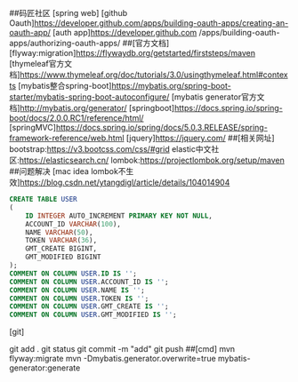 ##码匠社区
[spring web]
[github Oauth]https://developer.github.com/apps/building-oauth-apps/creating-an-oauth-app/
[auth app]https://developer.github.com /apps/building-oauth-apps/authorizing-oauth-apps/
##[官方文档]
[flyway:migration]https://flywaydb.org/getstarted/firststeps/maven
[thymeleaf官方文档]https://www.thymeleaf.org/doc/tutorials/3.0/usingthymeleaf.html#contexts
[mybatis整合spring-boot]https://mybatis.org/spring-boot-starter/mybatis-spring-boot-autoconfigure/
[mybatis generator官方文档]http://mybatis.org/generator/
[springboot]https://docs.spring.io/spring-boot/docs/2.0.0.RC1/reference/html/
[springMVC]https://docs.spring.io/spring/docs/5.0.3.RELEASE/spring-framework-reference/web.html
[jquery]https://jquery.com/
##[相关网址]
bootstrap:https://v3.bootcss.com/css/#grid
elastic中文社区:https://elasticsearch.cn/
lombok:https://projectlombok.org/setup/maven
##问题解决
[mac idea lombok不生效]https://blog.csdn.net/ytangdigl/article/details/104014904
```sql
CREATE TABLE USER
(
    ID INTEGER AUTO_INCREMENT PRIMARY KEY NOT NULL,
    ACCOUNT_ID VARCHAR(100),
    NAME VARCHAR(50),
    TOKEN VARCHAR(36),
    GMT_CREATE BIGINT,
    GMT_MODIFIED BIGINT
);
COMMENT ON COLUMN USER.ID IS '';
COMMENT ON COLUMN USER.ACCOUNT_ID IS '';
COMMENT ON COLUMN USER.NAME IS '';
COMMENT ON COLUMN USER.TOKEN IS '';
COMMENT ON COLUMN USER.GMT_CREATE IS '';
COMMENT ON COLUMN USER.GMT_MODIFIED IS '';

```
[git]

git add .
git status
git commit -m "add"
git push
##[cmd]
mvn flyway:migrate
mvn -Dmybatis.generator.overwrite=true mybatis-generator:generate